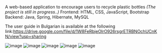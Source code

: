A web-based application to encourage users to recycle plastic bottles
_(The project is still in progress..)_
Frontend: HTML, CSS, JavaScript, Bootstrap
Backend: Java, Spring, Hibernate, MySQL

The user guide in Bulgarian is available at the following link:https://drive.google.com/file/d/1W8FeRbjeOIrO926rsgrETRBNOchUCnKN/view?usp=sharing 

![image](https://github.com/runikolov01/RecycleRewards/assets/45116925/67f05009-ebac-482c-b62e-62034fb1a837)
![image](https://github.com/runikolov01/RecycleRewards/assets/45116925/973c1399-efc1-4b85-a5e4-cca1a2654d7b)
![image](https://github.com/runikolov01/RecycleRewards/assets/45116925/e2bd2233-b355-46a6-8514-7421969dfc2f)
![image](https://github.com/runikolov01/RecycleRewards/assets/45116925/88cbbe87-c28e-4a41-8f28-8696e6aa11a8)
![image](https://github.com/runikolov01/RecycleRewards/assets/45116925/a6591bbf-9be9-46cb-b54b-db3696a2f052)
